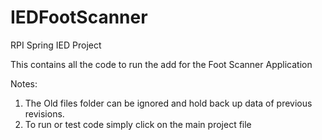 # IEDFootScanner
RPI Spring IED Project

This contains all the code to run the add for the Foot Scanner Application

Notes:
1. The Old files folder can be ignored and hold back up data of previous revisions.
2. To run or test code simply click on the main project file
